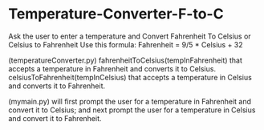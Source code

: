 # Temperature-Converter-F-to-C

Ask the user to enter a temperature and Convert Fahrenheit To Celsius or Celsius to Fahrenheit 
Use this formula: Fahrenheit = 9/5 * Celsius + 32

(temperatureConverter.py)
fahrenheitToCelsius(tempInFahrenheit) that accepts a temperature in Fahrenheit and converts it to Celsius.
celsiusToFahrenheit(tempInCelsius) that accepts a temperature in Celsius and converts it to Fahrenheit.

(mymain.py) 
will first prompt the user for a temperature in Fahrenheit and convert it to Celsius; and next prompt the user for a temperature in Celsius and convert it to Fahrenheit.
